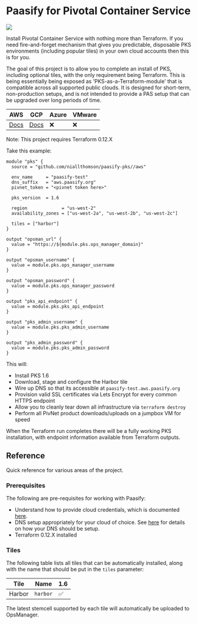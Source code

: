 # Paasify for Pivotal Container Service

![](https://github.com/niallthomson/paasify-pks/workflows/CI/badge.svg)

Install Pivotal Container Service with nothing more than Terraform. If you need fire-and-forget mechanism that gives you predictable, disposable PKS environments (including popular tiles) in your own cloud accounts then this is for you.

The goal of this project is to allow you to complete an install of PKS, including optional tiles, with the only requirement being Terraform. This is being essentially being exposed as 'PKS-as-a-Terraform-module' that is compatible across all supported public clouds. It is designed for short-term, non-production setups, and is not intended to provide a PAS setup that can be upgraded over long periods of time.

| AWS | GCP | Azure | VMware |
|------|-----|-----|-----|
| [Docs](docs/modules/aws.md) | [Docs](docs/modules/gcp.md) | :x: | :x: |

Note: This project requires Terraform 0.12.X

Take this example:

```
module "pks" {
  source = "github.com/niallthomson/paasify-pks//aws"

  env_name     = "paasify-test"
  dns_suffix   = "aws.paasify.org"
  pivnet_token = "<pivnet token here>"

  pks_version  = 1.6

  region             = "us-west-2"
  availability_zones = ["us-west-2a", "us-west-2b", "us-west-2c"]

  tiles = ["harbor"]
}

output "opsman_url" {
  value = "https://${module.pks.ops_manager_domain}"
}

output "opsman_username" {
  value = module.pks.ops_manager_username
}

output "opsman_password" {
  value = module.pks.ops_manager_password
}

output "pks_api_endpoint" {
  value = module.pks.pks_api_endpoint
}

output "pks_admin_username" {
  value = module.pks.pks_admin_username
}

output "pks_admin_password" {
  value = module.pks.pks_admin_password
}
```

This will:
- Install PKS 1.6
- Download, stage and configure the Harbor tile
- Wire up DNS so that its accessible at `paasify-test.aws.paasify.org`
- Provision valid SSL certificates via Lets Encrypt for every common HTTPS endpoint
- Allow you to cleanly tear down all infrastructure via `terraform destroy`
- Perform all PivNet product downloads/uploads on a jumpbox VM for speed

When the Terraform run completes there will be a fully working PKS installation, with endpoint information available from Terraform outputs.

## Reference

Quick reference for various areas of the project.

### Prerequisites

The following are pre-requisites for working with Paasify:
- Understand how to provide cloud credentials, which is documented [here](https://github.com/niallthomson/paasify-core/blob/master/docs/handling-cloud-credentials.md).
- DNS setup appropriately for your cloud of choice. See [here](https://github.com/niallthomson/paasify-core/blob/master/docs/dns-setup.md) for details on how your DNS should be setup.
- Terraform 0.12.X installed

### Tiles

The following table lists all tiles that can be automatically installed, along with the name that should be put in the `tiles` parameter:

| Tile | Name| 1.6 |
|------|-----|-----|
| Harbor | `harbor` | :white_check_mark: |

The latest stemcell supported by each tile will automatically be uploaded to OpsManager.